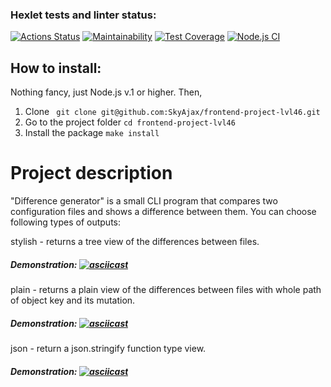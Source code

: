 ### Hexlet tests and linter status:
[![Actions Status](https://github.com/SkyAjax/frontend-project-46/workflows/hexlet-check/badge.svg)](https://github.com/SkyAjax/frontend-project-46/actions)
[![Maintainability](https://api.codeclimate.com/v1/badges/c9783b49d02082d020e6/maintainability)](https://codeclimate.com/github/SkyAjax/frontend-project-46/maintainability)
[![Test Coverage](https://api.codeclimate.com/v1/badges/c9783b49d02082d020e6/test_coverage)](https://codeclimate.com/github/SkyAjax/frontend-project-46/test_coverage)
[![Node.js CI](https://github.com/SkyAjax/frontend-project-46/actions/workflows/node.js.yml/badge.svg)](https://github.com/SkyAjax/frontend-project-46/actions/workflows/node.js.yml)

## How to install:
Nothing fancy, just Node.js v.1 or higher. Then,
1) Clone 
` git clone git@github.com:SkyAjax/frontend-project-lvl46.git`
2) Go to the project folder
`cd frontend-project-lvl46`
3) Install the package
`make install`

# Project description
"Difference generator" is a small CLI program that compares two configuration files and shows a difference between them. You can choose following types of outputs:

stylish - returns a tree view of the differences between files.
##### Demonstration: [![asciicast](https://asciinema.org/a/VSiTBqoDqG0cGYbvRZvPxEpb4.svg)](https://asciinema.org/a/VSiTBqoDqG0cGYbvRZvPxEpb4)

plain - returns a plain view of the differences between files with whole path of object key and its mutation.
##### Demonstration: [![asciicast](https://asciinema.org/a/ygnXjYjhFD8ynlHSyClbrjvRS.svg)](https://asciinema.org/a/ygnXjYjhFD8ynlHSyClbrjvRS)

json - return a json.stringify function type view.
##### Demonstration: [![asciicast](https://asciinema.org/a/BXnibkIRp2GslfLiennmHGUnF.svg)](https://asciinema.org/a/BXnibkIRp2GslfLiennmHGUnF)